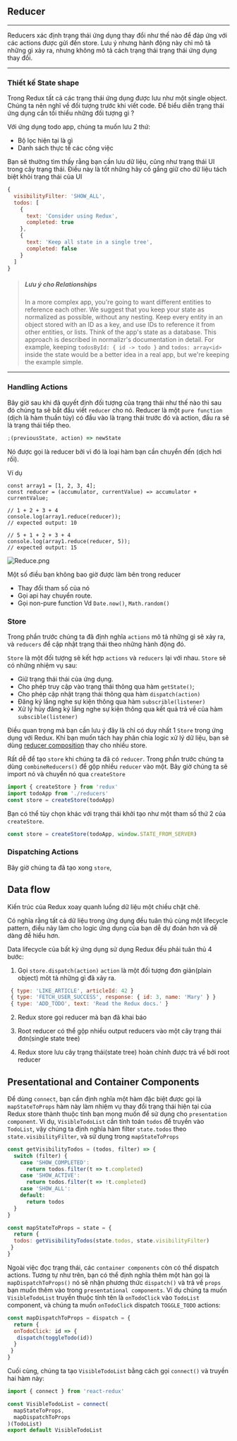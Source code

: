 ## Reducer

---

Reducers xác định trạng thái ứng dụng thay đổi như thế nào để đáp ứng với các actions được gửi đến store.
Lưu ý nhưng hành động này chỉ mô tả những gì xảy ra, nhưng không mô tả cách trạng thái trạng thái ứng dụng thay đổi.

---

### Thiết kế State shape

Trong Redux tất cả các trạng thái ứng dụng được lưu như một single object. Chúng ta nên nghĩ về đối tượng trước khi viết code. Để biểu diễn trạng thái ứng dụng cần tối thiểu những đối tượng gì ?

Với ứng dụng todo app, chúng ta muốn lưu 2 thứ:

- Bộ lọc hiện tại là gì
- Danh sách thực tế các công việc

Bạn sẽ thường tìm thấy rằng bạn cần lưu dữ liệu, cũng như trạng thái UI trong cây trạng thái. Điều này là tốt những hãy cố gắng giữ cho dữ liệu tách biệt khỏi trạng thái của UI

```js
{
  visibilityFilter: 'SHOW_ALL',
  todos: [
    {
      text: 'Consider using Redux',
      completed: true
    },
    {
      text: 'Keep all state in a single tree',
      completed: false
    }
  ]
}
```

> ##### Lưu ý cho Relationships
>
> In a more complex app, you're going to want different entities to reference each other. We suggest that you keep your state as normalized as possible, without any nesting. Keep every entity in an object stored with an ID as a key, and use IDs to reference it from other entities, or lists. Think of the app's state as a database. This approach is described in normalizr's documentation in detail. For example, keeping `todosById: { id -> todo }` and `todos: array<id>` inside the state would be a better idea in a real app, but we're keeping the example simple.

---

### Handling Actions

Bây giờ sau khi đã quyết định đối tượng của trạng thái như thế nào thì sau đó chúng ta sẽ bắt đầu viết `reducer` cho nó.
Reducer là một `pure function` (dịch là hàm thuần túy) có đầu vào là trạng thái trước đó và action, đầu ra sẽ là trạng thái tiếp theo.

```js
;(previousState, action) => newState
```

Nó được gọi là reducer bởi vì đó là loại hàm bạn cần chuyển đến (dịch hơi rối).

Ví dụ

```
const array1 = [1, 2, 3, 4];
const reducer = (accumulator, currentValue) => accumulator + currentValue;

// 1 + 2 + 3 + 4
console.log(array1.reduce(reducer));
// expected output: 10

// 5 + 1 + 2 + 3 + 4
console.log(array1.reduce(reducer, 5));
// expected output: 15
```

![Reduce.png](https://useyourloaf.com/assets/images/2016/Reduce.png)

Một số điều bạn không bao giờ được làm bên trong reducer

- Thay đổi tham số của nó
- Gọi api hay chuyển route.
- Gọi non-pure function Vd `Date.now()`, `Math.random()`

### Store

Trong phần trước chúng ta đã định nghĩa `actions` mô tả những gì sẽ xảy ra, và `reducers` để cập nhật trạng thái theo những hành động đó.

`Store` là một đối tượng sẽ kết hợp `actions` và `reducers` lại với nhau. `Store` sẽ có những nhiệm vụ sau:

- Giữ trạng thái thái của ứng dụng.
- Cho phép truy cập vào trạng thái thông qua hàm `getState()`;
- Cho phép cập nhật trạng thái thông qua hàm `dispatch(action)`
- Đăng ký lắng nghe sự kiện thông qua hàm `subscrible(listener)`
- Xử lý hủy đăng ký lắng nghe sự kiện thông qua kết quả trả về của hàm `subscible(listener)`

Điều quan trọng mà bạn cần lưu ý đây là chỉ có duy nhất 1 `Store` trong ứng dụng với Redux. Khi bạn muốn tách hay phân chia logic xử lý dữ liệu, bạn sẽ dùng [reducer composition](https://redux.js.org/basics/reducers#splitting-reducers) thay cho nhiều store.

Rất dễ để tạo `store` khi chúng ta đã có `reducer`. Trong phần trước chúng ta dùng `combineReducers()` để gộp nhiều `reducer` vào một. Bây giờ chúng ta sẽ import nó và chuyển nó qua `createStore`

```js
import { createStore } from 'redux'
import todoApp from './reducers'
const store = createStore(todoApp)
```

Bạn có thể tùy chọn khác với trạng thái khởi tạo như một tham số thứ 2 của `createStore`.

```js
const store = createStore(todoApp, window.STATE_FROM_SERVER)
```

### Dispatching Actions

Bây giờ chúng ta đã tạo xong `store`,

## Data flow

Kiến trúc của Redux xoay quanh luồng dữ liệu một chiều chặt chẽ.

Có nghĩa rằng tất cả dữ liệu trong ứng dụng đều tuân thủ cùng một lifecycle pattern, điều này làm cho logic ứng dụng của bạn dễ dự đoán hơn và dễ dàng để hiểu hơn.

Data lifecycle của bất kỳ ứng dụng sử dụng Redux đều phải tuân thủ 4 bước:

1. Gọi `store.dispatch(action)`
   `action` là một đối tượng đơn giản(plain object) môt tả những gì đã xảy ra.

```js
 { type: 'LIKE_ARTICLE', articleId: 42 }
 { type: 'FETCH_USER_SUCCESS', response: { id: 3, name: 'Mary' } }
 { type: 'ADD_TODO', text: 'Read the Redux docs.' }
```

2. Redux store gọi reducer mà bạn đã khai báo

3. Root reducer có thể gộp nhiều output reducers vào một cây trạng thái đơn(single state tree)

4. Redux store lưu cây trạng thái(state tree) hoàn chỉnh được trả về bởi root reducer

## Presentational and Container Components

Để dùng `connect`, bạn cần định nghĩa một hàm đặc biệt được gọi là `mapStateToProps` hàm này làm nhiệm vụ thay đổi trạng thái hiện tại của Redux store thành thuộc tính bạn mong muốn để sử dụng cho `presentation component`.
Ví dụ, `VisibleTodoList` cần tính toán `todos` để truyền vào `TodoList`, vậy chúng ta định nghĩa hàm filter `state.todos` theo `state.visibilityFilter`, và sử dụng trong `mapStateToProps`

```js
const getVisibilityTodos = (todos, filter) => {
  switch (filter) {
    case 'SHOW_COMPLETED':
      return todos.filter(t => t.completed)
    case 'SHOW_ACTIVE':
      return todos.filter(t => !t.completed)
    case 'SHOW_ALL':
    default:
      return todos
  }
}

const mapStateToProps = state = {
  return {
  todos: getVisibilityTodos(state.todos, state.visibilityFilter)
 }
}
```

Ngoài việc đọc trạng thái, các `container components` còn có thể dispatch actions. Tương tự như trên, bạn có thể định nghĩa thêm một hàn gọi là `mapDispatchToProps()` nó sẽ nhận phương thức `dispatch()` và trả về `props` bạn muốn thêm vào trong `presentational components`. Ví dụ chúng ta muốn `VisibleTodoList` truyền thuộc tính tên là `onTodoClick` vào `TodoList` component, và chúng ta muốn `onTodoClick` dispatch `TOGGLE_TODO` actions:

```js
const mapDispatchToProps = dispatch = {
  return {
  onTodoClick: id => {
   dispatch(toggleTodo(id))
  }
 }
}
```

Cuối cùng, chúng ta tạo `VisibleTodoList` bằng cách gọi `connect()` và truyền hai hàm này:

```js
import { connect } from 'react-redux'

const VisibleTodoList = connect(
  mapStateToProps,
  mapDispatchToProps
)(TodoList)
export default VisibleTodoList
```

